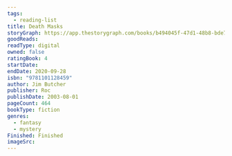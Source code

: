 ```yaml
---
tags:
  - reading-list
title: Death Masks
storyGraph: https://app.thestorygraph.com/books/b494045f-47d1-48b8-bde7-70b739313bff
goodReads:
readType: digital
owned: false
ratingBook: 4
startDate:
endDate: 2020-09-28
isbn: "9781101128459"
author: Jim Butcher
publisher: Roc
publishDate: 2003-08-01
pageCount: 464
bookType: fiction
genres:
  - fantasy
  - mystery
Finished: Finished
imageSrc:
---
```

